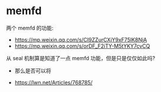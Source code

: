 # memfd

两个 memfd 的功能:
- https://mp.weixin.qq.com/s/CI9ZZurCXjY9xF75lK8NjA
- https://mp.weixin.qq.com/s/orDF_F2iTY-M5tYKY7cvCQ

从 seal 机制算是知道了一点 memfd 功能，但是只是仅仅如此吗?
- 那么是否可以将

- https://lwn.net/Articles/768785/

